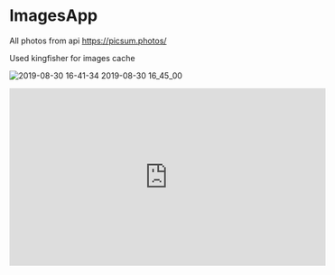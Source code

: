 # ImagesApp
All photos from api https://picsum.photos/

Used kingfisher for images cache

![2019-08-30 16-41-34 2019-08-30 16_45_00](https://user-images.githubusercontent.com/30910230/64025525-88cf9c00-cb45-11e9-8eb5-d747de6e3fe9.gif)

<iframe width="560" height="315" src="https://www.youtube.com/embed/NEf_wJGYUU4" frameborder="0" allow="accelerometer; autoplay; encrypted-media; gyroscope; picture-in-picture" allowfullscreen></iframe>
